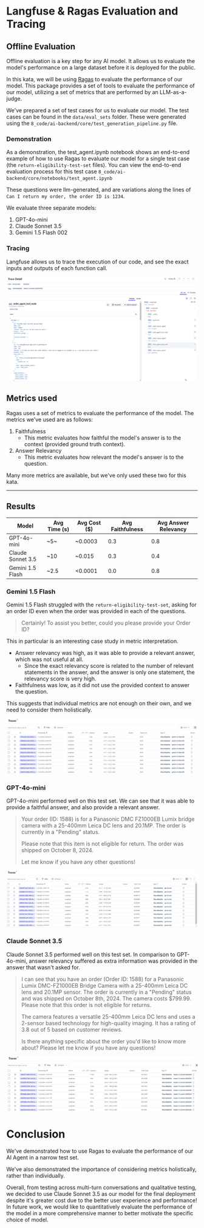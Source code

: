 # Langfuse & Ragas Evaluation and Tracing

## Offline Evaluation

Offline evaluation is a key step for any AI model. It allows us to evaluate the model's performance on a large dataset before it is deployed for the public.

In this kata, we will be using [Ragas](https://docs.ragas.io/en/stable/) to evaluate the performance of our model. This package provides a set of tools to evaluate the performance of our model, utilizing a set of metrics that are performed by an LLM-as-a-judge.

We've prepared a set of test cases for us to evaluate our model. The test cases can be found in the `data/eval_sets` folder. These were generated using the `8_code/ai-backend/core/test_generation_pipeline.py` file.

### Demonstration

As a demonstration, the test_agent.ipynb notebook shows an end-to-end example of how to use Ragas to evaluate our model for a single test case (the `return-eligibility-test-set` files).
You can view the end-to-end evaluation process for this test case `8_code/ai-backend/core/notebooks/test_agent.ipynb`

These questions were llm-generated, and are variations along the lines of `Can I return my order, the order ID is 1234`.

We evaluate three separate models:

1. GPT-4o-mini
2. Claude Sonnet 3.5
3. Gemini 1.5 Flash 002

### Tracing

Langfuse allows us to trace the execution of our code, and see the exact inputs and outputs of each function call.

![Langfuse Tracing](../images/evaluation/langfuse_tracing.png)

## Metrics used

Ragas uses a set of metrics to evaluate the performance of the model. The metrics we've used are as follows:

1. Faithfulness
    - This metric evaluates how faithful the model's answer is to the context (provided ground truth context).
2. Answer Relevancy
    - This metric evaluates how relevant the model's answer is to the question.

Many more metrics are available, but we've only used these two for this kata.

---

## Results

| Model | Avg Time (s) | Avg Cost ($) | Avg Faithfulness | Avg Answer Relevancy |
|-------|--------------|--------------|------------------|---------------------|
| GPT-4o-mini | ~5~ | ~0.0003 | 0.3 | 0.8 |
| Claude Sonnet 3.5 | ~10 | ~0.015 | 0.3 | 0.4 |
| Gemini 1.5 Flash | ~2.5 | <0.0001 | 0.0 | 0.8 |

### Gemini 1.5 Flash

Gemini 1.5 Flash struggled with the `return-eligibility-test-set`, asking for an order ID even when the order was provided in each of the questions.

> Certainly! To assist you better, could you please provide your Order ID?

This in particular is an interesting case study in metric interpretation.
- Answer relevancy was high, as it was able to provide a relevant answer, which was not useful at all.
    - Since the exact relevancy score is related to the number of relevant statements in the answer, and the answer is only one statement, the relevancy score is very high. 
- Faithfulness was low, as it did not use the provided context to answer the question.

This suggests that individual metrics are not enough on their own, and we need to consider them holistically.

![Gemini 1.5 Flash](../images/evaluation/gemini_eval.png)

### GPT-4o-mini

GPT-4o-mini performed well on this test set.
We can see that it was able to provide a faithful answer, and also provide a relevant answer.

> Your order (ID: 1588) is for a Panasonic DMC FZ1000EB Lumix bridge camera with a 25-400mm Leica DC lens and 20.1MP. The order is currently in a "Pending" status. 
>
> Please note that this item is not eligible for return. The order was shipped on October 8, 2024.
>
> Let me know if you have any other questions!

![GPT-4o-mini](../images/evaluation/openai_eval.png)

### Claude Sonnet 3.5

Claude Sonnet 3.5 performed well on this test set.
In comparison to GPT-4o-mini, answer relevancy suffered as extra information was provided in the answer that wasn't asked for.

> I can see that you have an order (Order ID: 1588) for a Panasonic Lumix DMC-FZ1000EB Bridge Camera with a 25-400mm Leica DC lens and 20.1MP sensor. The order is currently in a "Pending" status and was shipped on October 8th, 2024. The camera costs $799.99. Please note that this order is not eligible for returns.
>
> The camera features a versatile 25-400mm Leica DC lens and uses a 2-sensor based technology for high-quality imaging. It has a rating of 3.8 out of 5 based on customer reviews.
>
> Is there anything specific about the order you'd like to know more about? Please let me know if you have any questions!

![Claude Sonnet 3.5](../images/evaluation/claude_eval.png)

# Conclusion

We've demonstrated how to use Ragas to evaluate the performance of our AI Agent in a narrow test set.

We've also demonstrated the importance of considering metrics holistically, rather than individually.

Overall, from testing across multi-turn conversations and qualitative testing, we decided to use Claude Sonnet 3.5 as our model for the final deployment despite it's greater cost due to the better user experience and performance! 
In future work, we would like to quantitatively evaluate the performance of the model in a more comprehensive manner to better motivate the specific choice of model.
